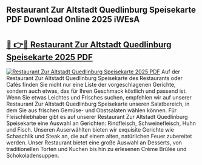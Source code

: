 ## Restaurant Zur Altstadt Quedlinburg Speisekarte PDF Download Online 2025 iWEsA

# <h2><a href="http://gcbnaw.nevu.top/?p=Restaurant+Zur+Altstadt+Quedlinburg+Speisekarte">🔗 👉🔴 Restaurant Zur Altstadt Quedlinburg Speisekarte 2025 PDF</a></h2>

[![Restaurant Zur Altstadt Quedlinburg Speisekarte 2025 PDF](https://i.imgur.com/dBaPXMq.png)](http://gcbnaw.nevu.top/?p=Restaurant+Zur+Altstadt+Quedlinburg+Speisekarte)
Auf der Restaurant Zur Altstadt Quedlinburg Speisekarte des Restaurants oder Cafés finden Sie nicht nur eine Liste der vorgeschlagenen Gerichte, sondern auch etwas, das für Ihren Geschmack köstlich und passend ist. Wenn Sie etwas Leichtes und Frisches suchen, empfehlen wir auf unserer Restaurant Zur Altstadt Quedlinburg Speisekarte unseren Salatbereich, in dem Sie aus frischen Gemüse- und Obstsalaten wählen können. Für Fleischliebhaber gibt es auf unserer Restaurant Zur Altstadt Quedlinburg Speisekarte eine Auswahl an Gerichten: Rindfleisch, Schweinefleisch, Huhn und Fisch. Unseren Auserwählten bieten wir exquisite Gerichte wie Schaschlik und Steak an, die auf einem alten, natürlichen Feuer zubereitet werden. Unser Restaurant bietet eine große Auswahl an Desserts, von traditionellen Torten und Kuchen bis hin zu erlesenen Crème Brûlée und Schokoladensuppen.
